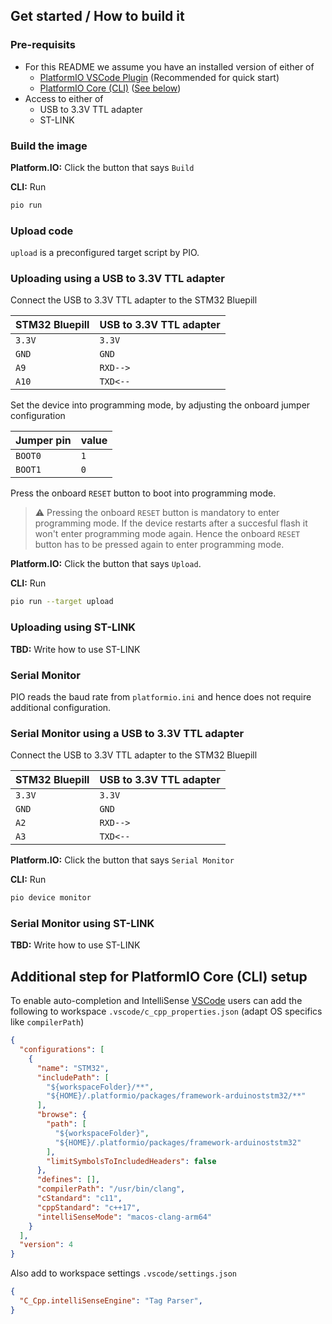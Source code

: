 ## Get started / How to build it

### Pre-requisits

- For this README we assume you have an installed version of either of
  - [PlatformIO VSCode Plugin](https://platformio.org/platformio-ide) (Recommended for quick start)
  - [PlatformIO Core (CLI)](https://docs.platformio.org/en/latest/core/index.html) ([See below](#additional-step-for-platformio-core-cli-setup))
- Access to either of
  - USB to 3.3V TTL adapter
  - ST-LINK

### Build the image

**Platform.IO:**
Click the button that says `Build`

**CLI:**
Run

```sh
pio run
```

### Upload code

`upload` is a preconfigured target script by PIO.

### Uploading using a USB to 3.3V TTL adapter

Connect the USB to 3.3V TTL adapter to the STM32 Bluepill

| STM32 Bluepill | USB to 3.3V TTL adapter |
| --- | --- |
| `3.3V` | `3.3V` |
| `GND` | `GND` |
| `A9` | `RXD-->` |
| `A10` | `TXD<--` |

Set the device into programming mode, by adjusting the onboard jumper configuration

| Jumper pin | value |
| --- | --- |
| `BOOT0` | `1` |
| `BOOT1` | `0` |

Press the onboard `RESET` button to boot into programming mode.

> ⚠️ Pressing the onboard `RESET` button is mandatory to enter programming mode.
  If the device restarts after a succesful flash it won't enter programming mode again.
  Hence the onboard `RESET` button has to be pressed again to enter programming mode.

**Platform.IO:**
Click the button that says `Upload`.

**CLI:**
Run

```sh
pio run --target upload
```

### Uploading using ST-LINK

**TBD:** Write how to use ST-LINK

### Serial Monitor

PIO reads the baud rate from `platformio.ini` and hence does not require additional configuration.

### Serial Monitor using a USB to 3.3V TTL adapter

Connect the USB to 3.3V TTL adapter to the STM32 Bluepill

| STM32 Bluepill | USB to 3.3V TTL adapter |
| --- | --- |
| `3.3V` | `3.3V` |
| `GND` | `GND` |
| `A2` | `RXD-->` |
| `A3` | `TXD<--` |

**Platform.IO:**
Click the button that says `Serial Monitor`

**CLI:**
Run

```sh
pio device monitor
```

### Serial Monitor using ST-LINK

**TBD:** Write how to use ST-LINK

## Additional step for PlatformIO Core (CLI) setup

To enable auto-completion and IntelliSense [VSCode](https://code.visualstudio.com/) users can add the following to workspace `.vscode/c_cpp_properties.json` (adapt OS specifics like `compilerPath`)

```json
{
  "configurations": [
    {
      "name": "STM32",
      "includePath": [
        "${workspaceFolder}/**",
        "${HOME}/.platformio/packages/framework-arduinoststm32/**"
      ],
      "browse": {
        "path": [
          "${workspaceFolder}",
          "${HOME}/.platformio/packages/framework-arduinoststm32"
        ],
        "limitSymbolsToIncludedHeaders": false
      },
      "defines": [],
      "compilerPath": "/usr/bin/clang",
      "cStandard": "c11",
      "cppStandard": "c++17",
      "intelliSenseMode": "macos-clang-arm64"
    }
  ],
  "version": 4
}
```

Also add to workspace settings `.vscode/settings.json`

```json
{
  "C_Cpp.intelliSenseEngine": "Tag Parser",
}
```
